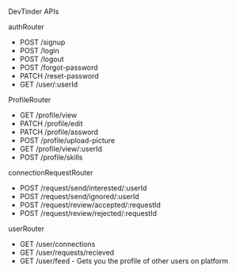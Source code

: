 DevTinder APIs

authRouter
- POST /signup
- POST /login
- POST /logout
- POST /forgot-password
- PATCH /reset-password
- GET /user/:userId

ProfileRouter
- GET /profile/view
- PATCH /profile/edit
- PATCH /profile/assword
- POST /profile/upload-picture 
- GET /profile/view/:userId
- POST /profile/skills

connectionRequestRouter
- POST /request/send/interested/:userId
- POST /request/send/ignored/:userId
- POST /request/review/accepted/:requestId
- POST /request/review/rejected/:requestId

userRouter
- GET /user/connections
- GET /user/requests/recieved
- GET /user/feed - Gets you the profile of other users on platform